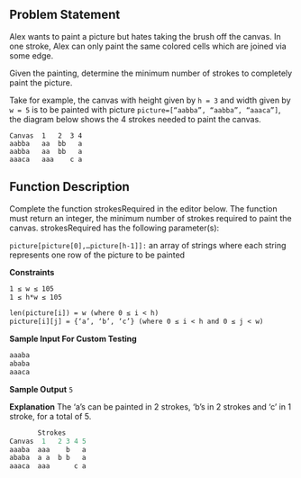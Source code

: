 ## Problem Statement

Alex wants to paint a picture but hates taking the brush off the canvas. In one stroke, Alex can only paint the same colored cells which are joined via some edge.

Given the painting, determine the minimum number of strokes to completely paint the picture.

Take for example, the canvas with height given by `h = 3` and width given by `w = 5` is to be painted with picture `picture=[“aabba”, “aabba”, “aaaca”]`, the diagram below shows the 4 strokes needed to paint the canvas.

```Strokes
Canvas  1   2  3 4
aabba   aa  bb   a
aabba   aa  bb   a
aaaca   aaa    c a
```

## Function Description

Complete the function strokesRequired in the editor below. The function must return an integer, the minimum number of strokes required to paint the canvas.
strokesRequired has the following parameter(s):

`picture[picture[0],…picture[h-1]]:` an array of strings where each string represents one row of the picture to be painted

**Constraints**

```1 ≤ h ≤ 105
1 ≤ w ≤ 105
1 ≤ h*w ≤ 105

len(picture[i]) = w (where 0 ≤ i < h)
picture[i][j] = {‘a’, ‘b’, ‘c’} (where 0 ≤ i < h and 0 ≤ j < w)
```

**Sample Input For Custom Testing**

```3
aaaba
ababa
aaaca
```

**Sample Output**
`5`

**Explanation**
The ‘a’s can be painted in 2 strokes, ‘b’s in 2 strokes and ‘c’ in 1 stroke, for a total of 5.

```py
       Strokes
Canvas  1   2 3 4 5
aaaba  aaa    b   a
ababa  a a  b b   a
aaaca  aaa      c a
```
